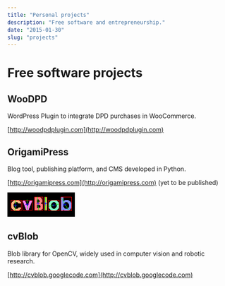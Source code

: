 ```yaml
---
title: "Personal projects"
description: "Free software and entrepreneurship."
date: "2015-01-30"
slug: "projects"
---
```


Free software projects
======================

WooDPD
------

WordPress Plugin to integrate DPD purchases in WooCommerce.

[http://woodpdplugin.com](http://woodpdplugin.com)

OrigamiPress
------------

Blog tool, publishing platform, and CMS developed in Python.

[http://origamipress.com](http://origamipress.com) (yet to be published)

[![cvBlob](/images/cvblob.png "cvBlob")](http://cvblob.googlecode.com)

cvBlob
------

Blob library for OpenCV, widely used in computer vision and robotic research.

[http://cvblob.googlecode.com](http://cvblob.googlecode.com)
